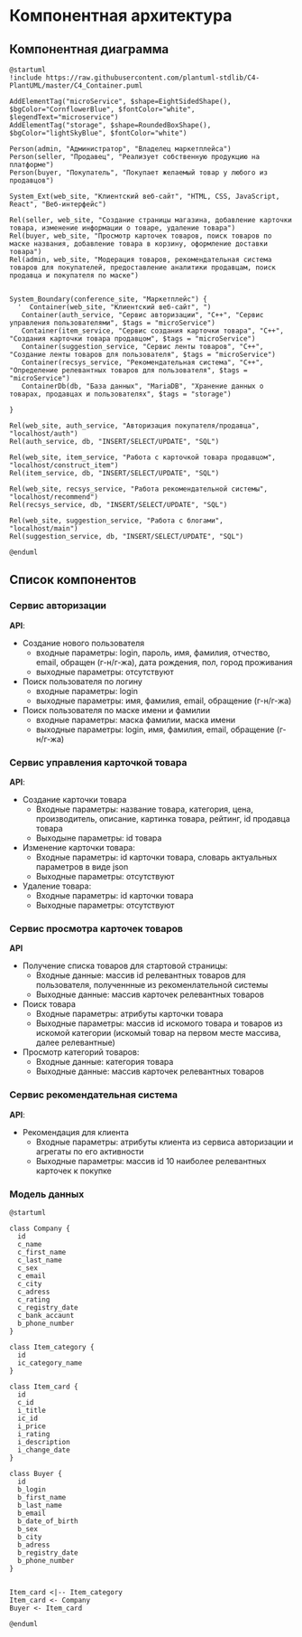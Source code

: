 # Компонентная архитектура
<!-- Состав и взаимосвязи компонентов системы между собой и внешними системами с указанием протоколов, ключевые технологии, используемые для реализации компонентов.
Диаграмма контейнеров C4 и текстовое описание. 
-->
## Компонентная диаграмма

```plantuml
@startuml
!include https://raw.githubusercontent.com/plantuml-stdlib/C4-PlantUML/master/C4_Container.puml

AddElementTag("microService", $shape=EightSidedShape(), $bgColor="CornflowerBlue", $fontColor="white", $legendText="microservice")
AddElementTag("storage", $shape=RoundedBoxShape(), $bgColor="lightSkyBlue", $fontColor="white")

Person(admin, "Администратор", "Владелец маркетплейса")
Person(seller, "Продавец", "Реализует собственную продукцию на платформе")
Person(buyer, "Покупатель", "Покупает желаемый товар у любого из продавцов")

System_Ext(web_site, "Клиентский веб-сайт", "HTML, CSS, JavaScript, React", "Веб-интерфейс")

Rel(seller, web_site, "Создание страницы магазина, добавление карточки товара, изменение информации о товаре, удаление товара")
Rel(buyer, web_site, "Просмотр карточек товаров, поиск товаров по маске названия, добавление товара в корзину, оформление доставки товара")
Rel(admin, web_site, "Модерация товаров, рекомендательная система товаров для покупателей, предоставление аналитики продавцам, поиск продавца и покупателя по маске")


System_Boundary(conference_site, "Маркетплейс") {
  '  Container(web_site, "Клиентский веб-сайт", ")
   Container(auth_service, "Сервис авторизации", "C++", "Сервис управления пользователями", $tags = "microService")    
   Container(item_service, "Сервис создания карточки товара", "C++", "Создания карточки товара продавцом", $tags = "microService") 
   Container(suggestion_service, "Сервис ленты товаров", "C++", "Создание ленты товаров для пользователя", $tags = "microService")
   Container(recsys_service, "Рекомендательная система", "C++", "Определение релевантных товаров для пользователя", $tags = "microService")
   ContainerDb(db, "База данных", "MariaDB", "Хранение данных о товарах, продавцах и пользователях", $tags = "storage")
   
}

Rel(web_site, auth_service, "Авторизация покупателя/продавца", "localhost/auth")
Rel(auth_service, db, "INSERT/SELECT/UPDATE", "SQL")

Rel(web_site, item_service, "Работа с карточкой товара продавцом", "localhost/construct_item")
Rel(item_service, db, "INSERT/SELECT/UPDATE", "SQL")

Rel(web_site, recsys_service, "Работа рекомендательной системы", "localhost/recommend")
Rel(recsys_service, db, "INSERT/SELECT/UPDATE", "SQL")

Rel(web_site, suggestion_service, "Работа с блогами", "localhost/main")
Rel(suggestion_service, db, "INSERT/SELECT/UPDATE", "SQL")

@enduml
```
## Список компонентов  

### Сервис авторизации
**API**:
-	Создание нового пользователя
      - входные параметры: login, пароль, имя, фамилия, отчество, email, обращен (г-н/г-жа), дата рождения, пол, город проживания
      - выходные параметры: отсутствуют
-	Поиск пользователя по логину
     - входные параметры:  login
     - выходные параметры: имя, фамилия, email, обращение (г-н/г-жа)
-	Поиск пользователя по маске имени и фамилии
     - входные параметры: маска фамилии, маска имени
     - выходные параметры: login, имя, фамилия, email, обращение (г-н/г-жа)

### Сервис управления карточкой товара
**API**:
- Создание карточки товара
  - Входные параметры: название товара, категория, цена, производитель, описание, картинка товара, рейтинг, id продавца товара
  - Выходыне параметры: id товара
- Изменение карточки товара:
  - Входные параметры: id карточки товара, словарь актуальных параметров в виде json 
  - Выходные параметры: отсутствуют
- Удаление товара:
  - Входные параметры: id карточки товара
  - Выходные параметры: отсутствуют

### Сервис просмотра карточек товаров
**API**
- Получение списка товаров для стартовой страницы:
  - Входные данные: массив id релевантных товаров для пользователя, полученнные из рекоменлательной системы
  - Выходные данные: массив карточек релевантных товаров
- Поиск товара
  - Входные параметры: атрибуты карточки товара
  - Выходные параметры: массив id искомого товара и товаров из искомой категории (искомый товар на первом месте массива, далее релевантные)
- Просмотр категорий товаров:
  - Входные данные: категория товара
  - Выходные данные: массив карточек релевантных товаров 

### Сервис рекомендательная система
**API**:
- Рекомендация для клиента
  - Входные параметры: атрибуты клиента из сервиса авторизации и агрегаты по его активности 
  - Выходные параметры: массив id 10 наиболее релевантных карточек к покупке



### Модель данных
```puml
@startuml

class Company {
  id
  c_name
  c_first_name
  c_last_name
  c_sex
  c_email
  c_city
  c_adress
  c_rating
  c_registry_date
  c_bank_accaunt
  b_phone_number
}

class Item_category {
  id
  ic_category_name
}

class Item_card {
  id
  c_id
  i_title
  ic_id
  i_price
  i_rating
  i_description
  i_change_date
}

class Buyer {
  id
  b_login
  b_first_name
  b_last_name
  b_email
  b_date_of_birth
  b_sex
  b_city
  b_adress
  b_registry_date
  b_phone_number
}


Item_card <|-- Item_category
Item_card <- Company
Buyer <- Item_card

@enduml
```